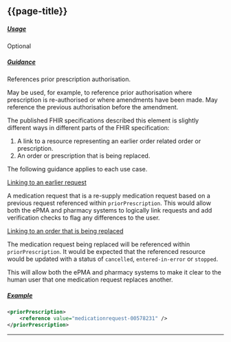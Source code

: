 ## {{page-title}}

<h5><ins>Usage</ins></h5>

<span class="mro-circle optional" title="Optional"></span> Optional

<h5><ins>Guidance</ins></h5>

References prior prescription authorisation.

May be used, for example, to reference prior authorisation where prescription is re-authorised or where amendments have been made. May reference the previous authorisation before the amendment.

The published FHIR specifications described this element is slightly different ways in different parts of the FHIR specification:

1. A link to a resource representing an earlier order related order or prescription.
2. An order or prescription that is being replaced.

The following guidance applies to each use case.

<ins>Linking to an earlier request</ins>

A medication request that is a re-supply medication request based on a previous request referenced within `priorPrescription`. This would allow both the ePMA and pharmacy systems to logically link requests and add verification checks to flag any differences to the user.

<ins>Linking to an order that is being replaced</ins>

The medication request being replaced will be referenced within `priorPrescription`. It would be expected that the referenced resource would be updated with a status of `cancelled`, `entered-in-error` or `stopped`.

This will allow both the ePMA and pharmacy systems to make it clear to the human user that one medication request replaces another.


<h5><ins>Example</ins></h5>

```xml
<priorPrescription>
    <reference value="medicationrequest-00578231" />
</priorPrescription>
```

---